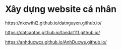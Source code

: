 
# Xây dựng website cá nhân
https://nkewthi2.github.io/datnguyen.github.io/

https://datcaotan.github.io/tandat111.github.io/

https://anhducwcs.github.io/AnhDucws.github.io/
